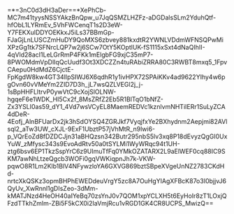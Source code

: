 =*=3nC0d3dH3aDer==*XePhCb-MC7m41tyysNSSYAkzBnQpw_u7JqQSMZLHZFz-aDGDalsSLm2YduhQtf-hfObL1LYRmEv_5VhFWCenqT1s2D3eW-Y7FEKXulDDYOEKkxJ5iLs37BBmGp-FJaGjLnLUSCZmHuDY9QoMXS6zbvey881kxdtR2YWNLVDdmWFNSQPwMiXPzGg1tk7SFNrcLQP7w2j6SCw7OtY5KOptlUK-fS1115xSxt4dNaQIhII-4qVld28acI1LeLGrRmP4FKk1mElgbFG9xjC35mP7-8PWOMdmVpDlIqQcUudf3Ot3XDCZZn4tuRAbiZRRA80C3RWBT8mxq5_1FpvCAepu0HdMdZ6CjctE-FpKgdW8kw4GT34IlpSIWJ6X6qdhR1y1ivHPX72SPAiKKv4ad9622YIhy4w6pgOvn60vVMeYm2ZID7D3h_jL7wsQZLVEGl2j_j-1sBpHHFLltrvP0ywVtC9cXojSlOLNW-hgqeF6e1WDK_HI5Cx2f_8MsZRfZ2Eb5R1BlTqO1bNfZ-Zx3YSLI0as59_dY1_4Vd7wsVCyEL8MaemREDVc1kznlvmNHTiIERr1SuLyZCA4dDeR-4Eofj_AlnBFUarDx2jk3hSdOYSQ4ZGRJkf7VyqjfxYe2BXhydnm2Aepjmi82AVlsql2_aTw3UW_cXJL-9ExF1UbztP57jVhMtR_n9lwi6-p_VQrEoZd8fDZDCJjn31aBHQzsn342Butr295nbS5lv3xq8P18dEvyzQgGI0UxYuW_zMfysc343s9EvoAdRtv50a0tSYLMi1WyWRqc94t1UH-ztg6bsv6EP1TkzSspYrC6z9UImuTfFq0YMkOZATARX2L9aElWEF0cq88IC9SKM7awNhLtzeQgcb3WOFi0gqVWKiqpnJh7k-VKW-pqwO8R1Lm2Klb1BlV4NFywzloYA6GXVG869bztSBpeXVgeUnNZ2783CKdHd-nrtcXkQSKz3opmBHPhEWEDdeuVrgY5zc8A7OuHgYIAgXFBcK87o3I0bjjvJ6QyUv_XwRnnl1gDIsZeo-3dMm-kMATJNzd4HeOH40aIYeBq70zsYnJ0v7QOM1xpYCLXH5t6EyHoIr8zT1LOxjQFzdTTkhZmlm-ZBi5F5kCX0i2IaVmjRcu1vRGD1GK4CR8UCPS_MwizQ==